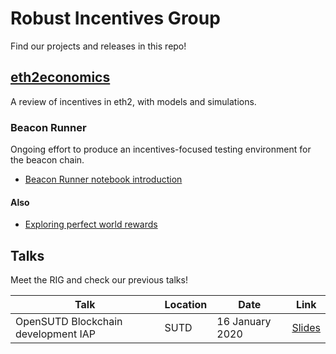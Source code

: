 # Robust Incentives Group

Find our projects and releases in this repo!

## [eth2economics](eth2economics)

A review of incentives in eth2, with models and simulations.

### Beacon Runner

Ongoing effort to produce an incentives-focused testing environment for the beacon chain.
- [Beacon Runner notebook introduction](eth2economics/code/beaconrunner/beacon_runner.ipynb)

#### Also

- [Exploring perfect world rewards](eth2economics/code/beaconrunner/perfect_world.ipynb)

## Talks

Meet the RIG and check our previous talks!

| Talk | Location | Date | Link |
|---|---|---|---|
| OpenSUTD Blockchain development IAP | SUTD | 16 January 2020 | [Slides](https://docs.google.com/presentation/d/10LR57HTiSs-8pBpNeXKoJ13zOPxzOrLI8Avs3FSDsz0/edit?usp=sharing) |
